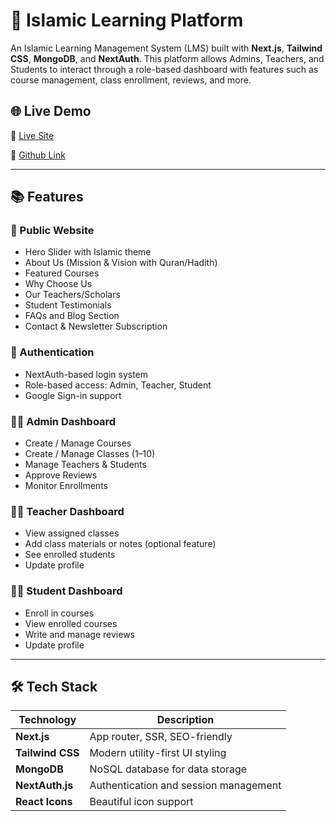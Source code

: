 # 🕌 Islamic Learning Platform

An Islamic Learning Management System (LMS) built with **Next.js**, **Tailwind CSS**, **MongoDB**, and **NextAuth**. This platform allows Admins, Teachers, and Students to interact through a role-based dashboard with features such as course management, class enrollment, reviews, and more.

## 🌐 Live Demo

🔗 [Live Site](https://islamic-learning-platform.vercel.app)

🔗 [Github Link](https://github.com/Nazim1247/Islamic-Learning-Platform)

---

## 📚 Features

### 🚀 Public Website
- Hero Slider with Islamic theme
- About Us (Mission & Vision with Quran/Hadith)
- Featured Courses
- Why Choose Us
- Our Teachers/Scholars
- Student Testimonials
- FAQs and Blog Section
- Contact & Newsletter Subscription

### 🔐 Authentication
- NextAuth-based login system
- Role-based access: Admin, Teacher, Student
- Google Sign-in support

### 🧑‍💼 Admin Dashboard
- Create / Manage Courses
- Create / Manage Classes (1–10)
- Manage Teachers & Students
- Approve Reviews
- Monitor Enrollments

### 👨‍🏫 Teacher Dashboard
- View assigned classes
- Add class materials or notes (optional feature)
- See enrolled students
- Update profile

### 👨‍🎓 Student Dashboard
- Enroll in courses
- View enrolled courses
- Write and manage reviews
- Update profile

---

## 🛠️ Tech Stack

| Technology     | Description                       |
|----------------|-----------------------------------|
| **Next.js**    | App router, SSR, SEO-friendly     |
| **Tailwind CSS** | Modern utility-first UI styling |
| **MongoDB**    | NoSQL database for data storage   |
| **NextAuth.js**| Authentication and session management |
| **React Icons**| Beautiful icon support            |
